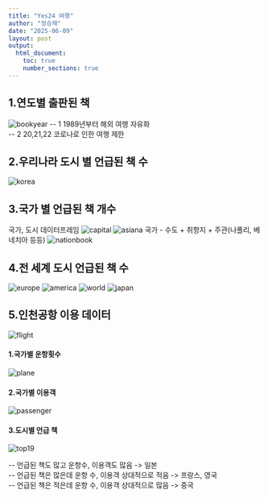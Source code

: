 ```yaml
---
title: "Yes24 여행"
author: "정승재"
date: "2025-06-09"
layout: post
output:
  html_document:
    toc: true
    number_sections: true
---
```

## 1.연도별 출판된 책
![bookyear](../assets/images/bookyear.png)
-- 1 1989년부터 해외 여행 자유화 <br/>
-- 2 20,21,22 코로나로 인한 여행 제한

## 2.우리나라 도시 별 언급된 책 수
![korea](../assets/images/korea.png)

## 3.국가 별 언급된 책 개수
국가, 도시 데이터프레임
![capital](../assets/images/capital.png)
![asiana](../assets/images/asiana.png)
국가 - 수도 + 취항지 + 주관(나폴리, 베네치아 등등)
![nationbook](../assets/images/nationbook.png)
## 4.전 세계 도시 언급된 책 수
![europe](../assets/images/europe.png)
![america](../assets/images/america.png)
![world](../assets/images/world.png)
![japan](../assets/images/japan.png)

## 5.인천공항 이용 데이터
![flight](../assets/images/flight.png)
#### 1.국가별 운항횟수
![plane](../assets/images/plane.png)
#### 2.국가별 이용객
![passenger](../assets/images/passenger.png)
#### 3.도시별 언급 책
![top19](../assets/images/top19.png)

-- 언급된 책도 많고 운항수, 이용객도 많음 -> 일본 <br/>
-- 언급된 책은 많은데 운항 수, 이용객 상대적으로 적음 -> 프랑스, 영국 <br/>
-- 언급된 책은 적은데 운항 수, 이용객 상대적으로 많음 -> 중국
